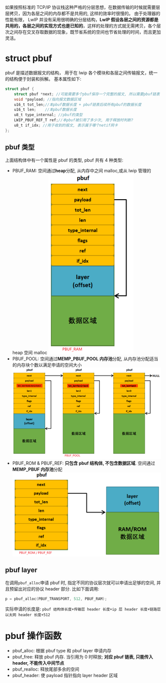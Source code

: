 如果按照标准的 TCP/IP 协议栈这种严格的分层思想，在数据传输的时候就需要层层拷贝，因为各层之间的内存都不是共用的, 这样的效率时很慢的。
由于处理器的性能有限， LwIP 并没有采用很明确的分层结构，**LwIP 假设各层之间的资源都是共用的，各层之间的实现方式也是已知的**，这样的处理的方式就无需拷贝，各个层次之间存在交叉存取数据的现象，既节省系统的空间也节省处理的时间，而且更加灵活。

# struct pbuf

pbuf 是描述数据报文的结构， 用于在 lwip 各个模块和各层之间传输报文，统一的结构便于封装和拆解。
基本属性如下:

```c
struct pbuf {
    struct pbuf *next; //可能需要多个pbuf保存一个完整的报文, 所以需要pbuf链表
    void *payload; //指向报文数据区域
    u16_t tot_len;//本pbuf数据长度 + pbuf链表后续所有pbuf的数据长度
    u16_t len;    //本pbuf数据长度
    u8_t type_internal; //pbuf的类型
    LWIP_PBUF_REF_T ref;//本pbuf被引用了多少次, 用于释放时判断?
    u8_t if_idx; //用于收到的报文, 表示属于哪个netif网卡
};
```

## pbuf 类型

上面结构体中有一个属性是 pbuf 的类型, pbuf 共有 4 种类型:

- PBUF_RAM: 空间通过**heap**分配, 从内存中之间 malloc,或从 lwip 管理的 heap 空间 malloc
  ![Alt text](3_pbuf.assets/image.png)
- PBUF_POOL: 空间通过**MEMP_PBUF_POOL 内存池**分配, 从内存池分配适当的内存块个数以满足申请的空间大小
  ![Alt text](3_pbuf.assets/image-1.png)
- PBUF_ROM & PBUF_REF: **只包含 pbuf 结构体, 不包含数据区域**. 空间通过**MEMP_PBUF 内存池**分配
  ![Alt text](3_pbuf.assets/image-2.png)

## pbuf layer

在调用`pbuf_alloc`申请 pbuf 时, 指定不同的协议层次就可以申请出足够的空间, 并且预留出对应的协议 header 部分.
比如下面调用:

```c
p = pbuf_alloc(PBUF_TRANSPORT, 512, PBUF_RAM);
```

实际申请的长度是: `pbuf 结构体长度+传输层 header 长度+ip 层 header 长度+链路层以太网 header 长度+512`

# pbuf 操作函数

- pbuf_alloc: 根据 pbuf type 和 pbuf layer 申请内存
- pbuf_free: 释放 pbuf 内存. 当引用为 0 时释放; **对应 pbuf 链表, 只能传入 header, 不能传入中间节点**
- pbuf_realloc: 释放尾部多余的空间
- pbuf_header: 使 payload 指针指向 layer header 区域
